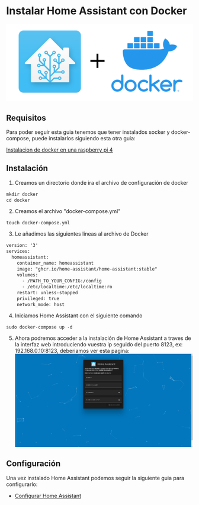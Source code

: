 # Instalar Home Assistant con Docker
![Imagen GIT](imagenes/had.png)

## Requisitos

Para poder seguir esta guia tenemos que tener instalados socker y docker-compose, puede instalarlos siguiendo esta otra guia:

[Instalacion de docker en una raspberry pi 4](docker.md)

## Instalación

1. Creamos un directorio donde ira el archivo de configuración de docker
~~~
mkdir docker
cd docker
~~~
2. Creamos el archivo "docker-compose.yml"
~~~
touch docker-compose.yml
~~~
3. Le añadimos las siguientes lineas al archivo de Docker
~~~
version: '3'
services:
  homeassistant:
    container_name: homeassistant
    image: "ghcr.io/home-assistant/home-assistant:stable"
    volumes:
      - /PATH_TO_YOUR_CONFIG:/config
      - /etc/localtime:/etc/localtime:ro
    restart: unless-stopped
    privileged: true
    network_mode: host
~~~
4. Iniciamos Home Assistant con el siguiente comando
~~~
sudo docker-compose up -d
~~~
5. Ahora podremos acceder a la instalación de Home Assistant a traves de la interfaz web introduciendo vuestra ip seguido del puerto 8123, ex: 192.168.0.10:8123, deberiamos ver esta pagina:
![Imagen GIT](imagenes/pagina2.png)

## Configuración

Una vez instalado Home Assistant podemos seguir la siguiente guia para configurarlo:
* [Configurar Home Assistant](homeassistant_web.md)
